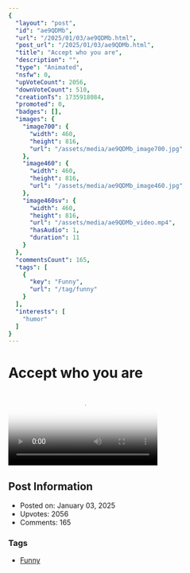 ```yaml
---
{
  "layout": "post",
  "id": "ae9QDMb",
  "url": "/2025/01/03/ae9QDMb.html",
  "post_url": "/2025/01/03/ae9QDMb.html",
  "title": "Accept who you are",
  "description": "",
  "type": "Animated",
  "nsfw": 0,
  "upVoteCount": 2056,
  "downVoteCount": 510,
  "creationTs": 1735918084,
  "promoted": 0,
  "badges": [],
  "images": {
    "image700": {
      "width": 460,
      "height": 816,
      "url": "/assets/media/ae9QDMb_image700.jpg"
    },
    "image460": {
      "width": 460,
      "height": 816,
      "url": "/assets/media/ae9QDMb_image460.jpg"
    },
    "image460sv": {
      "width": 460,
      "height": 816,
      "url": "/assets/media/ae9QDMb_video.mp4",
      "hasAudio": 1,
      "duration": 11
    }
  },
  "commentsCount": 165,
  "tags": [
    {
      "key": "Funny",
      "url": "/tag/funny"
    }
  ],
  "interests": [
    "humor"
  ]
}
---
```


# Accept who you are

<video controls playsinline loop poster="/assets/media/ae9QDMb_image460.jpg">
  <source src="/assets/media/ae9QDMb_video.mp4" type="video/mp4">
  Your browser does not support the video tag.
</video>

## Post Information

- Posted on: January 03, 2025
- Upvotes: 2056
- Comments: 165

### Tags

- [Funny](/tag/Funny)
